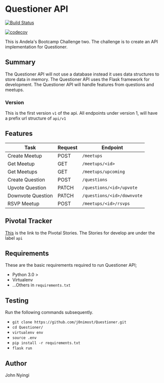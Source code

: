 # Questioner API
[![Build Status](https://travis-ci.org/j0nimost/Questioner.svg?branch=develop)](https://travis-ci.org/j0nimost/Questioner) 

[![codecov](https://codecov.io/gh/j0nimost/Questioner/branch/develop/graph/badge.svg)](https://codecov.io/gh/j0nimost/Questioner)


This is Andela's Bootcamp Challenge two. The challenge is to create an API implementation for Questioner.

## Summary
The Questioner API will not use a database instead it uses data structures to store data in memory. The Questioner API uses the Flask framework for development. The Questioner API will handle features from questions and meetups.

### Version
This is the first version `v1` of the api. All endpoints under version 1, will have a prefix url structure of `api/v1`

## Features

| Task | Request |  Endpoint|
| --- | --- | --- |
| Create Meetup | POST | `/meetups` |
| Get Meetup | GET | `/meetups/<id>` |
| Get Meetups | GET | `/meetups/upcoming` |
| Create Question | POST | `/questions` |
| Upvote Question | PATCH | `/questions/<id>/upvote` |
| Downvote Question | PATCH | `/questions/<id>/downvote` |
| RSVP Meetup | POST | `/meetups/<id>/rsvps` |

## Pivotal Tracker
[This](https://www.pivotaltracker.com/n/projects/2235178) is the link to the Pivotal Stories. The Stories for develop are under the label `api`

## Requirements
These are the basic requirements required to run Questioner API;

- Python 3.0 >
- Virtualenv 
- ...Others in `requirements.txt`

## Testing

Run the following commands subsequently.
- `git clone https://github.com/j0nimost/Questioner.git`
- `cd Questioner/`
- `virtualenv env`
- `source .env`
- `pip install -r requirements.txt`
- `flask run`

## Author
John Nyingi
